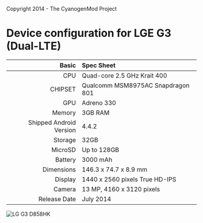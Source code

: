 Copyright 2014 - The CyanogenMod Project

Device configuration for LGE G3 (Dual-LTE)
=====================================

Basic   | Spec Sheet
-------:|:-------------------------
CPU     | Quad-core 2.5 GHz Krait 400
CHIPSET | Qualcomm MSM8975AC Snapdragon 801
GPU     | Adreno 330
Memory  | 3GB RAM
Shipped Android Version | 4.4.2
Storage | 32GB
MicroSD | Up to 128GB
Battery | 3000 mAh
Dimensions | 146.3 x 74.7 x 8.9 mm
Display | 1440 x 2560 pixels True HD-IPS
Camera  | 13 MP, 4160 x 3120 pixels
Release Date | July 2014


![LG G3 D858HK](http://i.imgur.com/sYNKEHq.jpg "LG G3 D858HK")

